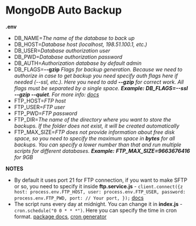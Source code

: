 # MongoDB Auto Backup

**.env**

- DB_NAME=_The name of the database to back up_
- DB_HOST=_Database host (localhost, 198.51.100.1, etc.)_
- DB_USER=_Database authorization user_
- DB_PWD=_Database authorization password_
- DB_AUTH=_Authorization database by default admin_
- DB_FLAGS=**--gzip** _Flags for backup generation.
Because we need to authorize in case to get backup you need specify auth flags here if needed (--ssl, etc.).
Here you need to add **--gzip** for correct work. All flags must be separated by a single space. **Example:** **DB_FLAGS=--ssl --gzip --quiet**. For more info: [docs](https://www.mongodb.com/docs/database-tools/mongodump/#options)_
- FTP_HOST=_FTP host_
- FTP_USER=_FTP user_
- FTP_PWD=_FTP password_
- FTP_DIR=_The name of the directory where you want to store the backups. If the folder does not exist, it will be created automatically_
- FTP_MAX_SIZE=_FTP does not provide information about free disk space, so you need to specify the maximum space in **bytes** for all backups. You can specify a lower number than that and run multiple scripts for different databases. **Example:** **FTP_MAX_SIZE=9663676416** for 9GB_

**NOTES**

- By default it uses port 21 for FTP connection, if you want to make SFTP or so, you need to specify it inside **ftp.service.js** - 
    `client.connect({z
      host: process.env.FTP_HOST,
      user: process.env.FTP_USER,
      password: process.env.FTP_PWD,
      port: // Your port,
    });`
    [docs](https://www.npmjs.com/package/ftp#methods)
- The script runs every day at midnight. You can change it in **index.js** - `cron.schedule("0 0 * * *")`. Here you can specify the time in cron format. [package docs](https://www.npmjs.com/package/node-cron), [cron generator](https://crontab.guru/)